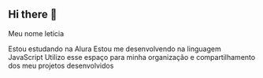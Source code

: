 ## Hi there 👋
Meu nome leticia

Estou estudando na Alura
Estou me desenvolvendo na linguagem JavaScript
Utilizo esse espaço para minha organização e compartilhamento dos meu projetos desenvolvidos

<!--
**leticia1023/leticia1023** is a ✨ _special_ ✨ repository because its `README.md` (this file) appears on your GitHub profile.

Here are some ideas to get you started:

- 🔭 I’m currently working on ...
- 🌱 I’m currently learning ...
- 👯 I’m looking to collaborate on ...
- 🤔 I’m looking for help with ...
- 💬 Ask me about ...
- 📫 How to reach me: ...
- 😄 Pronouns: ...
- ⚡ Fun fact: ...
-->
